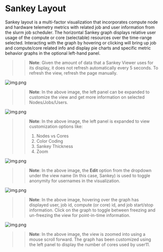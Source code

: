 # Sankey Layout
Sankey layout is a multi-factor visualization that incorporates compute node and hardware telemetry metrics with related job and user information from the slurm job scheduler.  The horizontal Sankey graph displays relative user usage of the compute or core (selectable) resources over the time-range selected.  Interacting with the graph by hovering or clicking will bring up job and compute/core related info and display pie charts and specific metric behavior graphs in the optional left-hand panel.

>> **Note**: Given the amount of data that a Sankey Viewer uses for its display, it does not refresh automatically every 5 seconds. To refresh the view, refresh the page manually. 

![img.png](../Images/SankeyLayout_InitialView.png)
>> **Note**: In the above image, the left panel can be expanded to customize the view and get more information on selected Nodes/Jobs/Users.

![img.png](../Images/SankeyLayout_LeftPanel.png)
>> **Note**: In the above image, the left panel is expanded to view customization options like:
>> 1. Nodes vs Cores
>> 2. Color Coding
>> 3. Sankey Thickness
>> 4. Zoom

![img.png](../Images/SankeyLayout_EditMode.png)
>> **Note**: In the above image, the __Edit__ option from the dropdown under the view name (In this case, Sankey) is used to toggle anonymity for usernames in the visualization.

![img.png](../Images/SankeyLayout_HoverFreeze.png)
>> **Note**: In the above image, hovering over the graph has displayed user, job id, compute (or core) id, and job start/stop information. Click on the graph to toggle between freezing and un-freezing the view for point-in-time information.

![img.png](../Images/SankeyLayout_Zoom.png)
>> **Note**: In the above image, the view is zoomed into using a mouse scroll forward. The graph has been customized using the left panel to display the number of cores used by user11.

